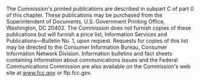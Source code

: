 The Commission's printed publications are described in subpart C of part 0 of this chapter. These publications may be purchased from the Superintendent of Documents, U.S. Government Printing Office, Washington, DC 20402. The Commission does not furnish copies of these publications but will furnish a price list, Information Services and Publications—Bulletin No. 1, upon request. Requests for copies of this list may be directed to the Consumer Information Bureau, Consumer Information Network Division. Information bulletins and fact sheets containing information about communications issues and the Federal Communications Commission are also available on the Commission's web site at www.fcc.gov or ftp.fcc.gov.
              

